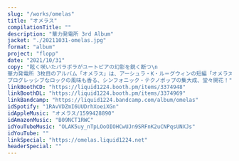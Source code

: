 ```yaml
---
slug: "/works/omelas"
title: "オメラス"
compilationTitle: ""
description: "華力発電所 3rd Album"
jacket: "./20211031-omelas.jpg"
format: "album"
project: "flopp"
date: "2021/10/31"
copy: "眩く咲いたパラボラがユートピアの幻影を鋭く断つ\n
華力発電所 3枚目のアルバム「オメラス」は、アーシュラ・K・ル＝グウィンの短編「オメラスから歩み去る人々」に着想を得たコンセプチュアルな1枚。\n
プログレッシブなロックの風味も香る、シンフォニック・テクノポップの集大成、堂々開花！"
linkBoothCD: "https://liquid1224.booth.pm/items/3374948"
linkBoothDL: "https://liquid1224.booth.pm/items/3374969"
linkBandcamp: "https://liquid1224.bandcamp.com/album/omelas"
idSpotify: "1RAvVDZmI6UUDrhXoeiXGn"
idAppleMusic: "オメラス/1599428890"
idAmazonMusic: "B09NCT1RWC"
idYouTubeMusic: "OLAK5uy_nTpLOoOIOHCwUJn9SRFnK2uCNPqsUNXJs"
idYouTube: ""
linkSpecial: "https://omelas.liquid1224.net"
headerSpecial: ""
---
```

